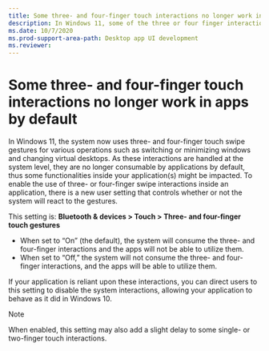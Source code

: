 ```yaml
---
title: Some three- and four-finger touch interactions no longer work in apps by default
description: In Windows 11, some of the three or four finger interactions are no longer consumable by applications by default.
ms.date: 10/7/2020
ms.prod-support-area-path: Desktop app UI development
ms.reviewer: 
---
```

# Some three- and four-finger touch interactions no longer work in apps by default

In Windows 11, the system now uses three- and four-finger touch swipe gestures for various operations such as switching or minimizing windows and changing virtual desktops.  As these interactions are handled at the system level, they are no longer consumable by applications by default, thus some functionalities inside your application(s) might be impacted.
To enable the use of three- or four-finger swipe interactions inside an application, there is a new user setting that controls whether or not the system will react to the gestures.  

This setting is: **Bluetooth & devices > Touch > Three- and four-finger touch gestures**
- When set to “On” (the default), the system will consume the three- and four-finger interactions and the apps will not be able to utilize them.
- When set to “Off,” the system will not consume the three- and four-finger interactions, and the apps will be able to utilize them.

If your application is reliant upon these interactions, you can direct users to this setting to disable the system interactions, allowing your application to behave as it did in Windows 10.

> [!NOTE]
> When enabled, this setting may also add a slight delay to some single- or two-finger touch interactions.
